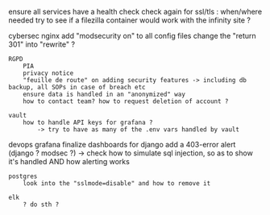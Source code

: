 ensure all services have a health check
check again for ssl/tls : when/where needed
try to see if a filezilla container would work with the infinity site ?

cybersec
    nginx
        add "modsecurity on" to all config files
        change the "return 301" into "rewrite" ?
    
    RGPD
        PIA
        privacy notice
        "feuille de route" on adding security features -> including db backup, all SOPs in case of breach etc
        ensure data is handled in an "anonymized" way
        how to contact team? how to request deletion of account ?
    
    vault
        how to handle API keys for grafana ?
            -> try to have as many of the .env vars handled by vault

devops
    grafana
        finalize dashboards for django
        add a 403-error alert (django ? modsec ?)
            -> check how to simulate sql injection, so as to show it's handled AND how alerting works

    postgres
        look into the "sslmode=disable" and how to remove it

    elk
        ? do sth ?
